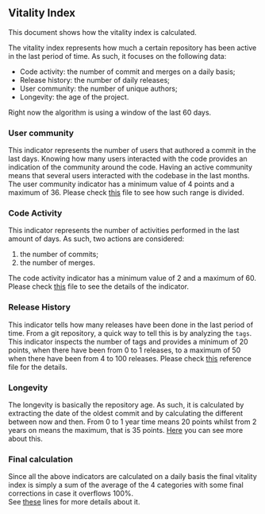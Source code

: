## Vitality Index

This document shows how the vitality index is calculated.

The vitality index represents how much a certain repository has been active in the
last period of time.
As such, it focuses on the following data:

* Code activity: the number of commit and merges on a daily basis; 
* Release history: the number of daily releases; 
* User community: the number of unique authors; 
* Longevity: the age of the project.
 
Right now the algorithm is using a window of the last 60 days.

### User community

This indicator represents the number of users that authored a commit in the last days.
Knowing how many users interacted with the code provides an indication of the
community around the code. Having an active community means that several users
interacted with the codebase in the last months. 
The user community indicator has a minimum value of 4 points and a maximum of 36. 
Please check [this](https://github.com/italia/developers-italia-backend/blob/663c661ca3b0d6e1578f24c7be97fd35e28abe87/crawler/vitality-ranges.yml#L1-L29) file to see how such range is divided. 

### Code Activity

This indicator represents the number of activities performed in the last amount of days. As such, two actions are considered: 
1. the number of commits;
2. the number of merges.

The code activity indicator has a minimum value of 2 and a maximum of 60.
Please check [this](https://github.com/italia/developers-italia-backend/blob/663c661ca3b0d6e1578f24c7be97fd35e28abe87/crawler/vitality-ranges.yml#L31-L62) file to see the details of the indicator.

### Release History

This indicator tells how many releases have been done in the last period of time.
From a git repository, a quick way to tell this is by analyzing the `tags`. 
This indicator inspects the number of tags and provides a minimum of 20 points,
when there have been from 0 to 1 releases, to a maximum of 50 when there have
been from 4 to 100 releases. Please check
[this](https://github.com/italia/developers-italia-backend/blob/663c661ca3b0d6e1578f24c7be97fd35e28abe87/crawler/vitality-ranges.yml#L64-L77)
reference file for the details.

### Longevity

The longevity is basically the repository age. As such, it is calculated by
extracting the date of the oldest commit and by calculating the different
between now and then. From 0 to 1 year time means 20 points whilst from 2 years
on means the maximum, that is 35 points. 
[Here](https://github.com/italia/developers-italia-backend/blob/663c661ca3b0d6e1578f24c7be97fd35e28abe87/crawler/vitality-ranges.yml#L79-L89)
you can see more about this.

### Final calculation

Since all the above indicators are calculated on a daily basis the final
vitality index is simply a sum of the average of the 4 categories with some
final corrections in case it overflows 100%.  
See
[these](https://github.com/italia/developers-italia-backend/blob/663c661ca3b0d6e1578f24c7be97fd35e28abe87/crawler/crawler/repo_activity.go#L100-L117)
lines for more details about it.
